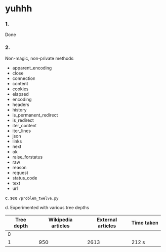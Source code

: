 # yuhhh

### 1. 

Done

### 2. 

Non-magic, non-private methods:
* apparent_encoding
* close
* connection
* content
* cookies
* elapsed
* encoding
* headers
* history
* is_permanent_redirect
* is_redirect
* iter_content
* iter_lines
* json
* links
* next
* ok
* raise_forstatus
* raw
* reason
* request
* status_code
* text
* url

c. see `/problem_twelve.py`

d. Experimented with various tree depths

| Tree depth | Wikipedia articles | External articles | Time taken |
| --- | --- | --- | --- |
| 0 | |||
| 1 | 950 | 2613 | 212 s|